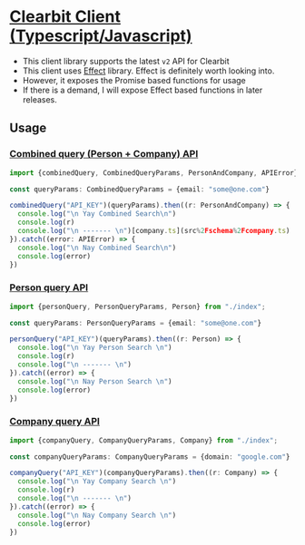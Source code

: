 # [Clearbit Client (Typescript/Javascript)](https://github.com/fr33m0nk/clearbit-client)

- This client library supports the latest `v2` API for Clearbit
- This client uses [Effect](https://www.effect.website/) library. Effect is definitely worth looking into.
- However, it exposes the Promise based functions for usage
- If there is a demand, I will expose Effect based functions in later releases.

## Usage

### [Combined query (Person + Company) API](https://dashboard.clearbit.com/docs#enrichment-api-combined-api)

```typescript
import {combinedQuery, CombinedQueryParams, PersonAndCompany, APIError} from "./index";

const queryParams: CombinedQueryParams = {email: "some@one.com"}

combinedQuery("API_KEY")(queryParams).then((r: PersonAndCompany) => {
  console.log("\n Yay Combined Search\n")
  console.log(r)
  console.log("\n ------- \n")[company.ts](src%2Fschema%2Fcompany.ts)
}).catch((error: APIError) => {
  console.log("\n Nay Combined Search\n")
  console.log(error)
})
```

### [Person query API](https://dashboard.[company.ts](src%2Fschema%2Fcompany.ts)clearbit.com/docs#enrichment-api-person-api)

```typescript
import {personQuery, PersonQueryParams, Person} from "./index";

const queryParams: PersonQueryParams = {email: "some@one.com"}

personQuery("API_KEY")(queryParams).then((r: Person) => {
  console.log("\n Yay Person Search \n")
  console.log(r)
  console.log("\n ------- \n")
}).catch((error) => {
  console.log("\n Nay Person Search \n")
  console.log(error)
})
```

### [Company query API](https://dashboard.clearbit.com/docs#enrichment-api-company-api)

```typescript
import {companyQuery, CompanyQueryParams, Company} from "./index";

const companyQueryParams: CompanyQueryParams = {domain: "google.com"}

companyQuery("API_KEY")(companyQueryParams).then((r: Company) => {
  console.log("\n Yay Company Search \n")
  console.log(r)
  console.log("\n ------- \n")
}).catch((error) => {
  console.log("\n Nay Company Search \n")
  console.log(error)
})
```